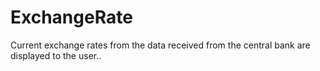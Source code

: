 # ExchangeRate
Current exchange rates from the data received from the central bank are displayed to the user..
